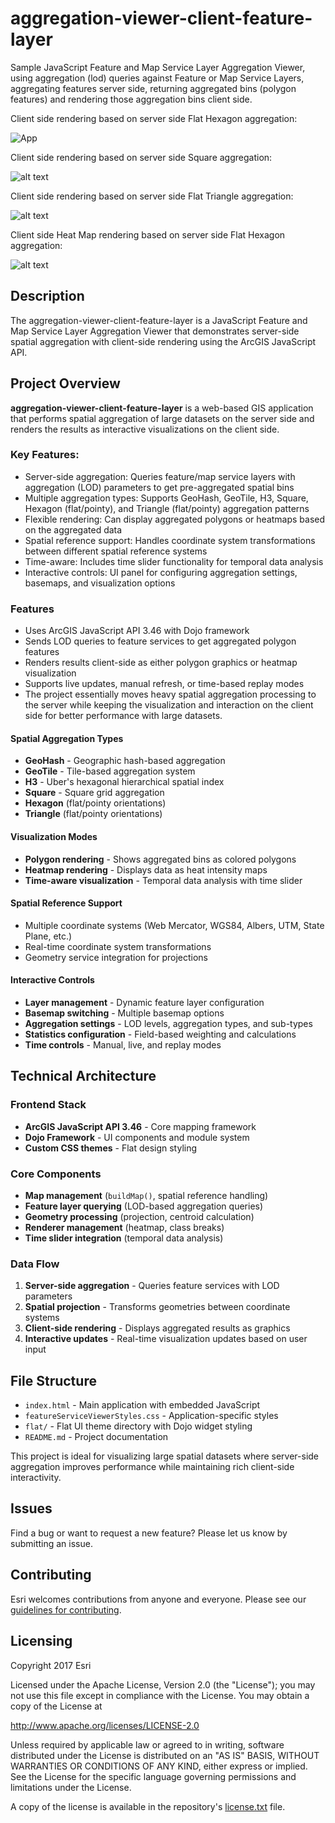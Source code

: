 # aggregation-viewer-client-feature-layer

Sample JavaScript Feature and Map Service Layer Aggregation Viewer, using aggregation (lod) queries against Feature or Map Service Layers, aggregating features server side, returning aggregated bins (polygon features) and rendering those aggregation bins client side.

Client side rendering based on server side Flat Hexagon aggregation:

![App](client-flat-hexagon.png?raw=true)

Client side rendering based on server side Square aggregation:

![alt text](client-square.png?raw=true)

Client side rendering based on server side Flat Triangle aggregation:

![alt text](client-flat-triangle.png?raw=true)

Client side Heat Map rendering based on server side Flat Hexagon aggregation:

![alt text](client-flat-hexagon-heat-map.png?raw=true)

## Description

The aggregation-viewer-client-feature-layer is a JavaScript Feature and Map Service Layer Aggregation Viewer that demonstrates server-side spatial aggregation with client-side rendering using the ArcGIS JavaScript API.

## Project Overview

**aggregation-viewer-client-feature-layer** is a web-based GIS application that performs spatial aggregation of large datasets on the server side and renders the results as interactive visualizations on the client side.

### Key Features:

- Server-side aggregation: Queries feature/map service layers with aggregation (LOD) parameters to get pre-aggregated spatial bins
- Multiple aggregation types: Supports GeoHash, GeoTile, H3, Square, Hexagon (flat/pointy), and Triangle (flat/pointy) aggregation patterns
- Flexible rendering: Can display aggregated polygons or heatmaps based on the aggregated data
- Spatial reference support: Handles coordinate system transformations between different spatial reference systems
- Time-aware: Includes time slider functionality for temporal data analysis
- Interactive controls: UI panel for configuring aggregation settings, basemaps, and visualization options

### Features

- Uses ArcGIS JavaScript API 3.46 with Dojo framework
- Sends LOD queries to feature services to get aggregated polygon features
- Renders results client-side as either polygon graphics or heatmap visualization
- Supports live updates, manual refresh, or time-based replay modes
- The project essentially moves heavy spatial aggregation processing to the server while keeping the visualization and interaction on the client side for better performance with large datasets.

#### Spatial Aggregation Types
- **GeoHash** - Geographic hash-based aggregation
- **GeoTile** - Tile-based aggregation system
- **H3** - Uber's hexagonal hierarchical spatial index
- **Square** - Square grid aggregation
- **Hexagon** (flat/pointy orientations)
- **Triangle** (flat/pointy orientations)

#### Visualization Modes
- **Polygon rendering** - Shows aggregated bins as colored polygons
- **Heatmap rendering** - Displays data as heat intensity maps
- **Time-aware visualization** - Temporal data analysis with time slider

#### Spatial Reference Support
- Multiple coordinate systems (Web Mercator, WGS84, Albers, UTM, State Plane, etc.)
- Real-time coordinate system transformations
- Geometry service integration for projections

#### Interactive Controls
- **Layer management** - Dynamic feature layer configuration
- **Basemap switching** - Multiple basemap options
- **Aggregation settings** - LOD levels, aggregation types, and sub-types
- **Statistics configuration** - Field-based weighting and calculations
- **Time controls** - Manual, live, and replay modes

## Technical Architecture

### Frontend Stack
- **ArcGIS JavaScript API 3.46** - Core mapping framework
- **Dojo Framework** - UI components and module system
- **Custom CSS themes** - Flat design styling

### Core Components
- **Map management** (`buildMap()`, spatial reference handling)
- **Feature layer querying** (LOD-based aggregation queries)
- **Geometry processing** (projection, centroid calculation)
- **Renderer management** (heatmap, class breaks)
- **Time slider integration** (temporal data analysis)

### Data Flow
1. **Server-side aggregation** - Queries feature services with LOD parameters
2. **Spatial projection** - Transforms geometries between coordinate systems
3. **Client-side rendering** - Displays aggregated results as graphics
4. **Interactive updates** - Real-time visualization updates based on user input

## File Structure
- `index.html` - Main application with embedded JavaScript
- `featureServiceViewerStyles.css` - Application-specific styles
- `flat/` - Flat UI theme directory with Dojo widget styling
- `README.md` - Project documentation

This project is ideal for visualizing large spatial datasets where server-side aggregation improves performance while maintaining rich client-side interactivity.

## Issues

Find a bug or want to request a new feature?  Please let us know by submitting an issue.

## Contributing

Esri welcomes contributions from anyone and everyone. Please see our [guidelines for contributing](https://github.com/esri/contributing).

## Licensing
Copyright 2017 Esri

Licensed under the Apache License, Version 2.0 (the "License");
you may not use this file except in compliance with the License.
You may obtain a copy of the License at

   http://www.apache.org/licenses/LICENSE-2.0

Unless required by applicable law or agreed to in writing, software
distributed under the License is distributed on an "AS IS" BASIS,
WITHOUT WARRANTIES OR CONDITIONS OF ANY KIND, either express or implied.
See the License for the specific language governing permissions and
limitations under the License.

A copy of the license is available in the repository's [license.txt](license.txt?raw=true) file.
